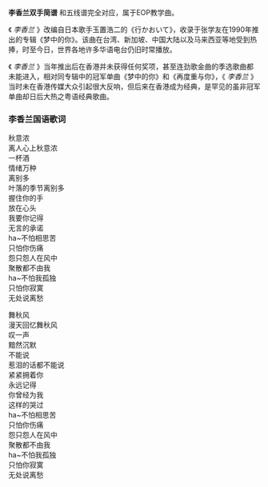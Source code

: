 

**李香兰双手简谱** 和五线谱完全对应，属于EOP教学曲。

《 _李香兰_
》改编自日本歌手玉置浩二的《行かおいて》，收录于张学友在1990年推出的专辑《梦中的你》。该曲在台湾、新加坡、中国大陆以及马来西亚等地受到热捧，时至今日，世界各地许多华语电台仍旧时常播放。

《 _李香兰_ 》当年推出后在香港并未获得任何奖项，甚至连劲歌金曲的季选歌曲都未能进入，相对同专辑中的冠军单曲《梦中的你》和《再度重与你》，《 _李香兰_
》当时未在香港传媒大众引起很大反响，但后来在香港成为经典，是罕见的虽非冠军单曲却日后大热之粤语经典歌曲。

### 李香兰国语歌词

秋意浓  
离人心上秋意浓  
一杯酒  
情绪万种  
离别多  
叶落的季节离别多  
握住你的手  
放在心头  
我要你记得  
无言的承诺  
ha~不怕相思苦  
只怕你伤痛  
怨只怨人在风中  
聚散都不由我  
ha~不怕我孤独  
只怕你寂寞  
无处说离愁

舞秋风  
漫天回忆舞秋风  
叹一声  
黯然沉默  
不能说  
惹泪的话都不能说  
紧紧拥着你  
永远记得  
你曾经为我  
这样的哭过  
ha~不怕相思苦  
只怕你伤痛  
怨只怨人在风中  
聚散都不由我  
ha~不怕我孤独  
只怕你寂寞  
无处说离愁


